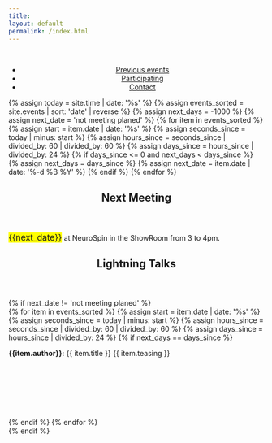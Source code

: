 ```yaml
---
title:
layout: default
permalink: /index.html
---
```


<br/>

<ul class="actions">
<center>
    <li><a href="{{site.url}}{{site.baseurl}}/events" class="button medium">Previous events</a></li>
    <li><a href="{{site.url}}{{site.baseurl}}/participating" class="button medium">Participating</a></li>
    <li><a href="{{site.url}}{{site.baseurl}}/contacts" class="button medium">Contact</a></li>
</center>
</ul>

{% assign today = site.time | date: '%s' %}
{% assign events_sorted = site.events | sort: 'date' | reverse  %}
{% assign next_days = -1000 %}
{% assign next_date = 'not meeting planed' %}
{% for item in events_sorted %}
    {% assign start = item.date | date: '%s' %}
    {% assign seconds_since = today | minus: start %}
    {% assign hours_since = seconds_since | divided_by: 60 | divided_by: 60 %}
    {% assign days_since = hours_since | divided_by: 24 %}
    {% if days_since <= 0 and next_days < days_since %}
        {% assign next_days = days_since %}
        {% assign next_date = item.date | date: '%-d %B %Y' %}
    {% endif %}
{% endfor %}
    

<header class="major">
  <h2>Next Meeting</h2>
</header>

<span style="background-color: #FFFF00;font-size: larger">{{next_date}}</span> at NeuroSpin in the ShowRoom from 3 to 4pm.


<!-- Section -->
<section>
    <header class="major">
      <h2>Lightning Talks</h2>
    </header>
    {% if next_date != 'not meeting planed' %}
        <div class="posts">
        {% for item in events_sorted %}
            {% assign start = item.date | date: '%s' %}
            {% assign seconds_since = today | minus: start %}
            {% assign hours_since = seconds_since | divided_by: 60 | divided_by: 60 %}
            {% assign days_since = hours_since | divided_by: 24 %}
            {% if next_days == days_since %}
                <article>
                <section style="width: 100%; float: left">
                  <div style=" width: 30%; height: 150px; float: right">
                    <a class="image"><img src="{{site.url}}{{site.baseurl}}/images/resources/{{item.icon}}" alt="" /></a>
                  </div>
                  <p><b>{{item.author}}</b>: {{ item.title }}
                  {{ item.teasing }}</p>
                </section>
                </article>
            {% endif %}
        {% endfor %}
        </div>
    {% endif %}
</section>

